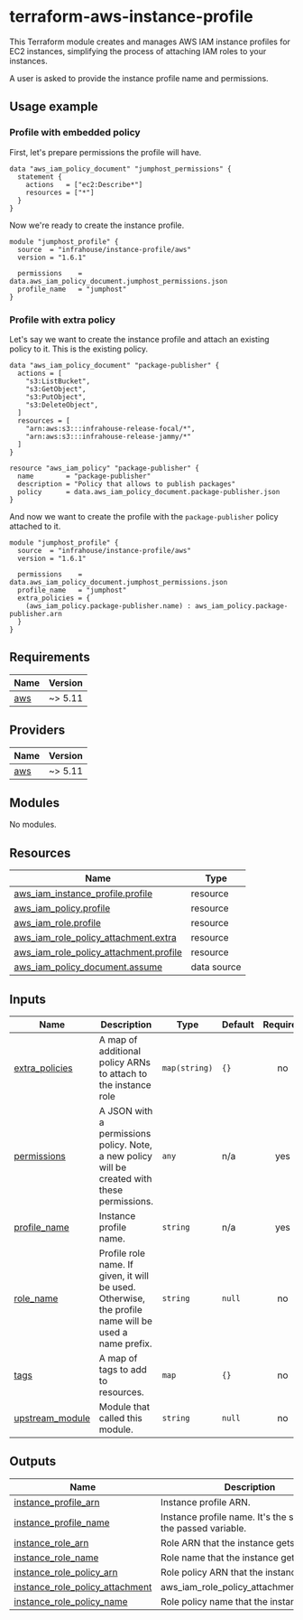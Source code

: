 # terraform-aws-instance-profile

This Terraform module creates and manages AWS IAM instance profiles for EC2 instances, 
simplifying the process of attaching IAM roles to your instances.

A user is asked to provide the instance profile name and permissions.

## Usage example

### Profile with embedded policy
First, let's prepare permissions the profile will have.
```hcl
data "aws_iam_policy_document" "jumphost_permissions" {
  statement {
    actions   = ["ec2:Describe*"]
    resources = ["*"]
  }
}
```
Now we're ready to create the instance profile.
```hcl
module "jumphost_profile" {
  source  = "infrahouse/instance-profile/aws"
  version = "1.6.1"
  
  permissions    = data.aws_iam_policy_document.jumphost_permissions.json
  profile_name   = "jumphost"
}
```
### Profile with extra policy

Let's say we want to create the instance profile and attach an existing policy to it.
This is the existing policy.
```hcl
data "aws_iam_policy_document" "package-publisher" {
  actions = [
    "s3:ListBucket",
    "s3:GetObject",
    "s3:PutObject",
    "s3:DeleteObject",
  ]
  resources = [
    "arn:aws:s3:::infrahouse-release-focal/*",
    "arn:aws:s3:::infrahouse-release-jammy/*"
  ]
}

resource "aws_iam_policy" "package-publisher" {
  name        = "package-publisher"
  description = "Policy that allows to publish packages"
  policy      = data.aws_iam_policy_document.package-publisher.json
}
```
And now we want to create the profile with the `package-publisher` policy attached to it.
```hcl
module "jumphost_profile" {
  source  = "infrahouse/instance-profile/aws"
  version = "1.6.1"
  
  permissions    = data.aws_iam_policy_document.jumphost_permissions.json
  profile_name   = "jumphost"
  extra_policies = {
    (aws_iam_policy.package-publisher.name) : aws_iam_policy.package-publisher.arn
  }
}
```

## Requirements

| Name | Version |
|------|---------|
| <a name="requirement_aws"></a> [aws](#requirement\_aws) | ~> 5.11 |

## Providers

| Name | Version |
|------|---------|
| <a name="provider_aws"></a> [aws](#provider\_aws) | ~> 5.11 |

## Modules

No modules.

## Resources

| Name | Type |
|------|------|
| [aws_iam_instance_profile.profile](https://registry.terraform.io/providers/hashicorp/aws/latest/docs/resources/iam_instance_profile) | resource |
| [aws_iam_policy.profile](https://registry.terraform.io/providers/hashicorp/aws/latest/docs/resources/iam_policy) | resource |
| [aws_iam_role.profile](https://registry.terraform.io/providers/hashicorp/aws/latest/docs/resources/iam_role) | resource |
| [aws_iam_role_policy_attachment.extra](https://registry.terraform.io/providers/hashicorp/aws/latest/docs/resources/iam_role_policy_attachment) | resource |
| [aws_iam_role_policy_attachment.profile](https://registry.terraform.io/providers/hashicorp/aws/latest/docs/resources/iam_role_policy_attachment) | resource |
| [aws_iam_policy_document.assume](https://registry.terraform.io/providers/hashicorp/aws/latest/docs/data-sources/iam_policy_document) | data source |

## Inputs

| Name | Description | Type | Default | Required |
|------|-------------|------|---------|:--------:|
| <a name="input_extra_policies"></a> [extra\_policies](#input\_extra\_policies) | A map of additional policy ARNs to attach to the instance role | `map(string)` | `{}` | no |
| <a name="input_permissions"></a> [permissions](#input\_permissions) | A JSON with a permissions policy. Note, a new policy will be created with these permissions. | `any` | n/a | yes |
| <a name="input_profile_name"></a> [profile\_name](#input\_profile\_name) | Instance profile name. | `string` | n/a | yes |
| <a name="input_role_name"></a> [role\_name](#input\_role\_name) | Profile role name. If given, it will be used. Otherwise, the profile name will be used a name prefix. | `string` | `null` | no |
| <a name="input_tags"></a> [tags](#input\_tags) | A map of tags to add to resources. | `map` | `{}` | no |
| <a name="input_upstream_module"></a> [upstream\_module](#input\_upstream\_module) | Module that called this module. | `string` | `null` | no |

## Outputs

| Name | Description |
|------|-------------|
| <a name="output_instance_profile_arn"></a> [instance\_profile\_arn](#output\_instance\_profile\_arn) | Instance profile ARN. |
| <a name="output_instance_profile_name"></a> [instance\_profile\_name](#output\_instance\_profile\_name) | Instance profile name. It's the same as the passed variable. |
| <a name="output_instance_role_arn"></a> [instance\_role\_arn](#output\_instance\_role\_arn) | Role ARN that the instance gets. |
| <a name="output_instance_role_name"></a> [instance\_role\_name](#output\_instance\_role\_name) | Role name that the instance gets. |
| <a name="output_instance_role_policy_arn"></a> [instance\_role\_policy\_arn](#output\_instance\_role\_policy\_arn) | Role policy ARN that the instance gets. |
| <a name="output_instance_role_policy_attachment"></a> [instance\_role\_policy\_attachment](#output\_instance\_role\_policy\_attachment) | aws\_iam\_role\_policy\_attachment.profile.id |
| <a name="output_instance_role_policy_name"></a> [instance\_role\_policy\_name](#output\_instance\_role\_policy\_name) | Role policy name that the instance gets. |
